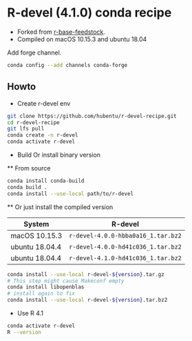 # R-devel (4.1.0) conda recipe
* Forked from [r-base-feedstock](https://github.com/conda-forge/r-base-feedstock.git).
* Compiled on macOS 10.15.3 and ubuntu 18.04

Add forge channel.
```sh
conda config --add channels conda-forge
```

## Howto
* Create r-devel env
```sh
git clone https://github.com/hubentu/r-devel-recipe.git
cd r-devel-recipe
git lfs pull
conda create -n r-devel
conda activate r-devel
```

* Build Or install binary version

** From source
```sh
conda install conda-build
conda build .
conda install --use-local path/to/r-devel
```

** Or just install the compiled version

| System         | R-devel                            |
|----------------|------------------------------------|
| macOS 10.15.3  | `r-devel-4.0.0-hbba0a16_1.tar.bz2` |
| ubuntu 18.04.4 | `r-devel-4.0.0-hd41c036_1.tar.bz2` |
| ubuntu 18.04.4 | `r-devel-4.1.0-hd41c036_1.tar.bz2` |

```sh
conda install --use-local r-devel-${version}.tar.gz
# This step might cause Makeconf empty
conda install libopenblas
# install again to fix
conda install --use-local r-devel-${version}.tar.bz2
```

* Use R 4.1
```sh
conda activate r-devel
R --version
```
